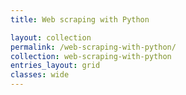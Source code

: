 ```yaml
---
title: Web scraping with Python

layout: collection
permalink: /web-scraping-with-python/
collection: web-scraping-with-python
entries_layout: grid
classes: wide
---
```


